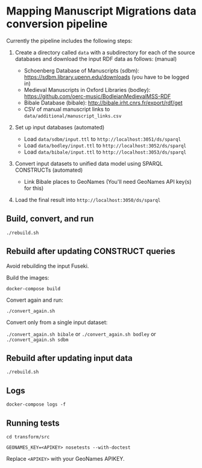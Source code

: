 # Mapping Manuscript Migrations data conversion pipeline

Currently the pipeline includes the following steps:

1. Create a directory called `data` with a subdirectory for each of the source databases and download the input RDF data as follows: (manual)
    * Schoenberg Database of Manuscripts (sdbm): https://sdbm.library.upenn.edu/downloads (you have to be logged in)
    * Medieval Manuscripts in Oxford Libraries (bodley): https://github.com/oerc-music/BodleianMedievalMSS-RDF
    * Bibale Database (bibale): http://bibale.irht.cnrs.fr/export/rdf/get
    * CSV of manual manuscript links to `data/additional/manuscript_links.csv`

2. Set up input databases (automated)
    * Load `data/sdbm/input.ttl` to `http://localhost:3051/ds/sparql`
    * Load `data/bodley/input.ttl` to `http://localhost:3052/ds/sparql`
    * Load `data/bibale/input.ttl` to `http://localhost:3053/ds/sparql`

3. Convert input datasets to unified data model using SPARQL CONSTRUCTs (automated)
    * Link Bibale places to GeoNames (You'll need GeoNames API key(s) for this)

4. Load the final result into `http://localhost:3050/ds/sparql` 


## Build, convert, and run

`./rebuild.sh`


## Rebuild after updating CONSTRUCT queries

Avoid rebuilding the input Fuseki.

Build the images:

`docker-compose build`

Convert again and run:

`./convert_again.sh`

Convert only from a single input dataset:

`./convert_again.sh bibale`
or
`./convert_again.sh bodley`
or
`./convert_again.sh sdbm`


## Rebuild after updating input data

`./rebuild.sh`


## Logs

`docker-compose logs -f`


## Running tests

`cd transform/src`

`GEONAMES_KEY=<APIKEY> nosetests --with-doctest`

Replace `<APIKEY>` with your GeoNames APIKEY.
